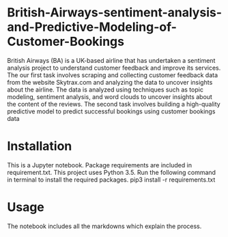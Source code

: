 # British-Airways-sentiment-analysis-and-Predictive-Modeling-of-Customer-Bookings
British Airways (BA) is a UK-based airline that has undertaken a sentiment analysis project to understand customer feedback and improve its services. The our first task involves scraping and collecting customer feedback data from the website Skytrax.com and analyzing the data to uncover insights about the airline. The data is analyzed using techniques such as topic modeling, sentiment analysis, and word clouds to uncover insights about the content of the reviews. The second task involves building a high-quality predictive model to predict successful bookings using customer bookings data
# Installation
This is a Jupyter notebook. Package requirements are included in requirement.txt. This project uses Python 3.5. Run the following command in terminal to install the required packages. pip3 install -r requirements.txt
# Usage
The notebook includes all the markdowns which explain the process.
